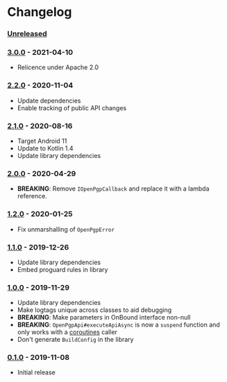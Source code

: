 # Changelog

### [Unreleased]

### [3.0.0] - 2021-04-10
- Relicence under Apache 2.0

### [2.2.0] - 2020-11-04
- Update dependencies
- Enable tracking of public API changes

### [2.1.0] - 2020-08-16
- Target Android 11
- Update to Kotlin 1.4
- Update library dependencies

### [2.0.0] - 2020-04-29
- **BREAKING**: Remove `IOpenPgpCallback` and replace it with a lambda reference.

### [1.2.0] - 2020-01-25
- Fix unmarshalling of `OpenPgpError`

### [1.1.0] - 2019-12-26
- Update library dependencies
- Embed proguard rules in library

### [1.0.0] - 2019-11-29
- Update library dependencies
- Make logtags unique across classes to aid debugging
- **BREAKING**: Make parameters in OnBound interface non-null
- **BREAKING**: `OpenPgpApi#executeApiAsync` is now a `suspend` function and only works with a [coroutines](https://github.com/kotlin/kotlinx.coroutines) caller
- Don't generate `BuildConfig` in the library

### [0.1.0] - 2019-11-08
- Initial release

[Unreleased]: https://github.com/android-password-store/Android-Password-Store/commits/develop/openpgp-ktx
[3.0.0]: https://github.com/android-password-store/Android-Password-Store/releases/openpgp-ktx-v3.0.0
[2.2.0]: https://github.com/android-password-store/openpgp-ktx/releases/2.2.0
[2.1.0]: https://github.com/android-password-store/openpgp-ktx/releases/2.1.0
[2.0.0]: https://github.com/android-password-store/openpgp-ktx/releases/2.0.0
[1.2.0]: https://github.com/android-password-store/openpgp-ktx/releases/1.2.0
[1.1.0]: https://github.com/android-password-store/openpgp-ktx/releases/1.1.0
[1.0.0]: https://github.com/android-password-store/openpgp-ktx/releases/1.0.0
[0.1.0]: https://github.com/android-password-store/openpgp-ktx/releases/0.1.0
